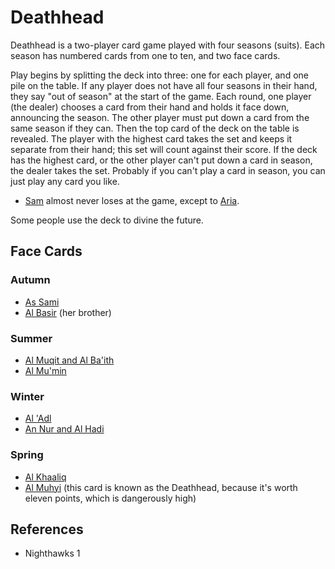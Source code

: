 # Deathhead
Deathhead is a two-player card game played with four seasons (suits). Each season has numbered cards from one to ten, and two face cards.

Play begins by splitting the deck into three: one for each player, and one pile on the table. If any player does not have all four seasons in their hand, they say "out of season" at the start of the game.
Each round, one player (the dealer) chooses a card from their hand and holds it face down, announcing the season. The other player must put down a card from the same season if they can. Then the top card of the deck on the table is revealed. The player with the highest card takes the set and keeps it separate from their hand; this set will count against their score. If the deck has the highest card, or the other player can't put down a card in season, the dealer takes the set. Probably if you can't play a card in season, you can just play any card you like.

- [Sam](wiki/Person/Sam.md) almost never loses at the game, except to [Aria](wiki/Person/Aria.md).

Some people use the deck to divine the future.
## Face Cards
### Autumn
- [As Sami](wiki/Culture/Deity/As%20Sami.md)
- [Al Basir](wiki/Culture/Deity/Al%20Basir.md) (her brother)
### Summer
- [Al Muqit and Al Ba'ith](wiki/Culture/Deity/Al%20Muqit%20and%20Al%20Baith.md)
- [Al Mu'min](wiki/Culture/Deity/Al%20Mumin.md)
### Winter
- [Al 'Adl](wiki/Culture/Deity/Al%20Adl.md)
- [An Nur and Al Hadi](wiki/Culture/Deity/An%20Nur%20and%20Al%20Hadi.md)
### Spring
- [Al Khaaliq](wiki/Culture/Deity/Al%20Khaaliq.md)
- [Al Muhyi](wiki/Culture/Deity/Al%20Muhyi.md) (this card is known as the Deathhead, because it's worth eleven points, which is dangerously high)

## References
- Nighthawks 1

